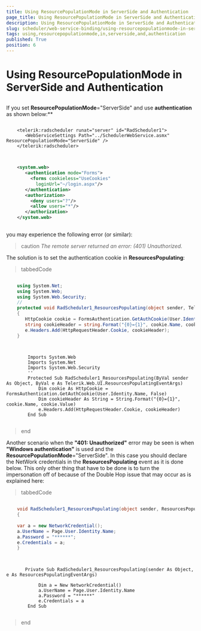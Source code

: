 ```yaml
---
title: Using ResourcePopulationMode in ServerSide and Authentication
page_title: Using ResourcePopulationMode in ServerSide and Authentication | UI for ASP.NET AJAX Documentation
description: Using ResourcePopulationMode in ServerSide and Authentication
slug: scheduler/web-service-binding/using-resourcepopulationmode-in-serverside-and-authentication
tags: using,resourcepopulationmode,in,serverside,and,authentication
published: True
position: 6
---
```


# Using ResourcePopulationMode in ServerSide and Authentication



## 

If you set __ResourcePopulationMode__="ServerSide" and use __authentication__ as shown below:**

````ASPNET
	
	<telerik:radscheduler runat="server" id="RadScheduler1">       
	   <WebServiceSettings Path="../SchedulerWebService.asmx" ResourcePopulationMode="ServerSide" />
	</telerik:radscheduler> 
	
````



````XML
	
	<system.web>
	   <authentication mode="Forms">
	     <forms cookieless="UseCookies"
	       loginUrl="~/login.aspx"/>
	   </authentication>
	   <authorization>
	     <deny users="?"/>
	     <allow users="*"/>
	   </authorization>
	</system.web>     
	
````



you may experience the following error (or similar):

>caution  *The remote server returned an error: (401) Unauthorized.* 
>


The solution is to set the authentication cookie in __ResourcesPopulating__:



>tabbedCode

````C#
	     
	using System.Net;
	using System.Web;
	using System.Web.Security;
	//
	protected void RadScheduler1_ResourcesPopulating(object sender, Telerik.Web.UI.ResourcesPopulatingEventArgs e)
	{
	   HttpCookie cookie = FormsAuthentication.GetAuthCookie(User.Identity.Name, false);
	   string cookieHeader = string.Format("{0}={1}", cookie.Name, cookie.Value);
	   e.Headers.Add(HttpRequestHeader.Cookie, cookieHeader);
	} 
				
````



````VB.NET
	
	    Imports System.Web
	    Imports System.Net
	    Imports System.Web.Security
	    ''
	    Protected Sub RadScheduler1_ResourcesPopulating(ByVal sender As Object, ByVal e As Telerik.Web.UI.ResourcesPopulatingEventArgs)
	        Dim cookie As HttpCookie = FormsAuthentication.GetAuthCookie(User.Identity.Name, False)
	        Dim cookieHeader As String = String.Format("{0}={1}", cookie.Name, cookie.Value)
	        e.Headers.Add(HttpRequestHeader.Cookie, cookieHeader)
	    End Sub
	
````


>end

Another scenario when the __"401: Unauthorized"__ error may be seen is when __"Windows authentication"__ is used and the __ResourcePopulationMode__="ServerSide". In this case you should declare the NetWork credentials in the __ResourcesPopulating__ event as it is done below. This only other thing that have to be done is to turn the impersonation off of because of the Double Hop issue that may occur as is explained here:

>tabbedCode

````C#
	     
	void RadScheduler1_ResourcesPopulating(object sender, ResourcesPopulatingEventArgs e) 
	{ 
	 
	var a = new NetworkCredential(); 
	a.UserName = Page.User.Identity.Name; 
	a.Password = "******"; 
	e.Credentials = a; 
	} 
			
````



````VB.NET
	
	   Private Sub RadScheduler1_ResourcesPopulating(sender As Object, e As ResourcesPopulatingEventArgs)
	
	        Dim a = New NetworkCredential()
	        a.UserName = Page.User.Identity.Name
	        a.Password = "******"
	        e.Credentials = a
	    End Sub
	
````


>end
